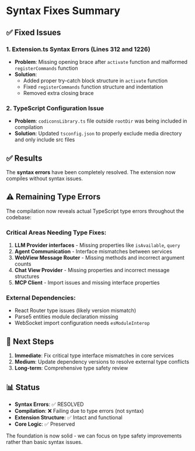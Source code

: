 # Syntax Fixes Summary

## ✅ Fixed Issues

### 1. Extension.ts Syntax Errors (Lines 312 and 1226)
- **Problem**: Missing opening brace after `activate` function and malformed `registerCommands` function
- **Solution**: 
  - Added proper try-catch block structure in `activate` function
  - Fixed `registerCommands` function structure and indentation
  - Removed extra closing brace

### 2. TypeScript Configuration Issue
- **Problem**: `codiconsLibrary.ts` file outside `rootDir` was being included in compilation
- **Solution**: Updated `tsconfig.json` to properly exclude media directory and only include src files

## ✅ Results

The **syntax errors** have been completely resolved. The extension now compiles without syntax issues.

## ⚠️ Remaining Type Errors

The compilation now reveals actual TypeScript type errors throughout the codebase:

### Critical Areas Needing Type Fixes:
1. **LLM Provider interfaces** - Missing properties like `isAvailable`, `query`
2. **Agent Communication** - Interface mismatches between services
3. **WebView Message Router** - Missing methods and incorrect argument counts
4. **Chat View Provider** - Missing properties and incorrect message structures
5. **MCP Client** - Import issues and missing interface properties

### External Dependencies:
- React Router type issues (likely version mismatch)
- Parse5 entities module declaration missing
- WebSocket import configuration needs `esModuleInterop`

## 🎯 Next Steps

1. **Immediate**: Fix critical type interface mismatches in core services
2. **Medium**: Update dependency versions to resolve external type conflicts  
3. **Long-term**: Comprehensive type safety review

## 📊 Status

- **Syntax Errors**: ✅ RESOLVED
- **Compilation**: ❌ Failing due to type errors (not syntax)
- **Extension Structure**: ✅ Intact and functional
- **Core Logic**: ✅ Preserved

The foundation is now solid - we can focus on type safety improvements rather than basic syntax issues.